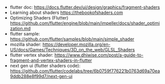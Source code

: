 - flutter doc:
  https://docs.flutter.dev/ui/design/graphics/fragment-shaders
- Learning about shaders
  https://thebookofshaders.com
- Optimizing Shaders (Flutter)
  https://github.com/flutter/engine/blob/main/impeller/docs/shader_optimization.md
- flutter sample:
  https://github.com/flutter/samples/blob/main/simple_shader
- mozilla shader:
  https://developer.mozilla.org/en-US/docs/Games/Techniques/3D_on_the_web/GLSL_Shaders
- flutter vertex shader:
  https://www.dhiwise.com/post/a-guide-to-fragment-and-vertex-shaders-in-flutter
- next gen ui (flutter shaders code):
  https://github.com/flutter/codelabs/tree/6b0759f776221b0763d69a70ea9ddb288e8f99d7/next-gen-ui
